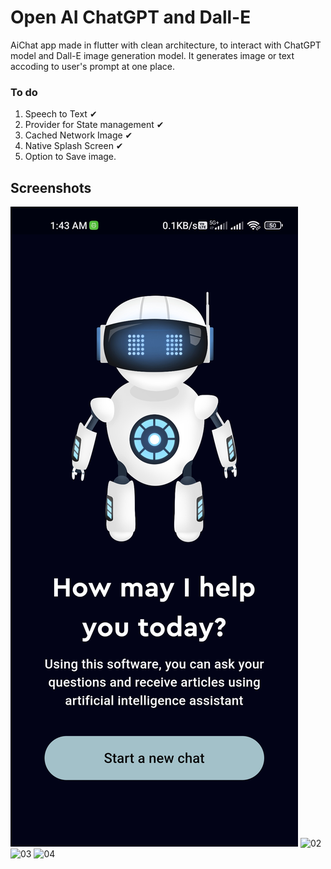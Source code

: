 # Open AI ChatGPT and Dall-E

AiChat app made in flutter with clean architecture, to interact with ChatGPT model and Dall-E image generation model. It generates image or text accoding to user's prompt at one place. 

### To do
1. Speech to Text ✔
2. Provider for State management ✔
3. Cached Network Image ✔
4. Native Splash Screen ✔
5. Option to Save image.

## Screenshots

![01](https://github.com/yogeshkaremore3/AIChat_Assistant-Flutter/blob/master/test/Screenshot_2023-09-23-01-43-25-496_com.example.ai_assistant.jpg)
![02](https://user-images.githubusercontent.com/16263958/230384031-ee33355e-a4f3-4432-8a92-b19a02e30dbf.png)
![03](https://user-images.githubusercontent.com/16263958/230384038-e30bcd66-f40c-4067-8f4f-ac1b06c7335a.png)
![04](https://user-images.githubusercontent.com/16263958/230384045-46607ec7-d519-4ff1-a856-1e614678bf17.png)
